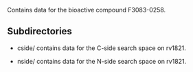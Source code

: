 Contains data for the bioactive compound F3083-0258.

## Subdirectories

- cside/ contains data for the C-side search space on rv1821.

- nside/ contains data for the N-side search space on rv1821.


